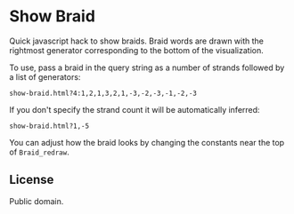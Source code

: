 # Show Braid

Quick javascript hack to show braids. Braid words are drawn with the rightmost generator corresponding to the bottom of the visualization.

To use, pass a braid in the query string as a number of strands followed by a list of generators:
```
show-braid.html?4:1,2,1,3,2,1,-3,-2,-3,-1,-2,-3
```

If you don't specify the strand count it will be automatically inferred:
```
show-braid.html?1,-5
```

You can adjust how the braid looks by changing the constants near the top of `Braid_redraw`.

## License

Public domain.
